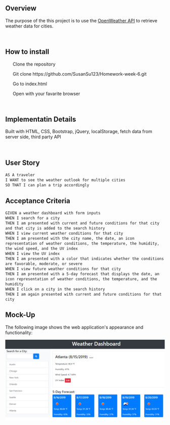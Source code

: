 ## Overview
The purpose of the this project is to use the [OpenWeather API](https://openweathermap.org/api) to retrieve weather data for cities. 

<br>

## How to install
<ul> Clone the repository</ul>
<ul>Git clone https://github.com/SusanSu123/Homework-week-6.git</ul>
<ul> Go to index.html</ul>
<ul>Open with your favarite browser</ul>

<br>

## Implementatin Details
Built with HTML, CSS, Bootstrap, jQuery, localStorage, fetch data from server side, third party API

<br>

## User Story

```
AS A traveler
I WANT to see the weather outlook for multiple cities
SO THAT I can plan a trip accordingly
```

## Acceptance Criteria

```
GIVEN a weather dashboard with form inputs
WHEN I search for a city
THEN I am presented with current and future conditions for that city and that city is added to the search history
WHEN I view current weather conditions for that city
THEN I am presented with the city name, the date, an icon representation of weather conditions, the temperature, the humidity, the wind speed, and the UV index
WHEN I view the UV index
THEN I am presented with a color that indicates whether the conditions are favorable, moderate, or severe
WHEN I view future weather conditions for that city
THEN I am presented with a 5-day forecast that displays the date, an icon representation of weather conditions, the temperature, and the humidity
WHEN I click on a city in the search history
THEN I am again presented with current and future conditions for that city
```

## Mock-Up

The following image shows the web application's appearance and functionality:

![The weather app includes a search option, a list of cities, and a five-day forecast and current weather conditions for Atlanta.](./Assets/06-server-side-apis-homework-demo.png)

